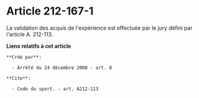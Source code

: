 # Article 212-167-1

La validation des acquis de l'expérience est effectuée par le jury défini par l'article A. 212-113.

**Liens relatifs à cet article**

	**Créé par**:

	  - Arrêté du 24 décembre 2008 - art. 8

	**Cite**:

	  - Code du sport. - art. A212-113
